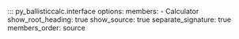 ::: py_ballisticcalc.interface
    options:
      members:
        - Calculator
      show_root_heading: true
      show_source: true
      separate_signature: true
      members_order: source
